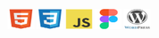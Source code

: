 <div>
<img alt="HTML 5" height="36" width="48" src="https://raw.githubusercontent.com/devicons/devicon/master/icons/html5/html5-original.svg">
<img alt="CSS 3" height="36" width="48" src="https://raw.githubusercontent.com/devicons/devicon/master/icons/css3/css3-original.svg">
<img alt="JavaScript" height="36" width="48" src="https://raw.githubusercontent.com/devicons/devicon/master/icons/javascript/javascript-original.svg">
<img alt="Figma" height="36" width="48" src="https://raw.githubusercontent.com/devicons/devicon/master/icons/figma/figma-original.svg">
<img alt="WordPress" height="36" width="48" src="https://raw.githubusercontent.com/devicons/devicon/master/icons/wordpress/wordpress-original.svg">
<style>


